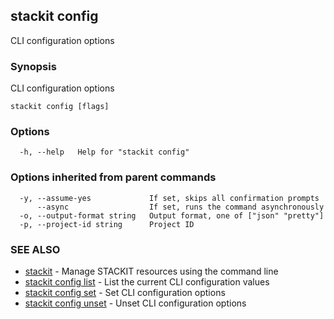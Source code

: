 ## stackit config

CLI configuration options

### Synopsis

CLI configuration options

```
stackit config [flags]
```

### Options

```
  -h, --help   Help for "stackit config"
```

### Options inherited from parent commands

```
  -y, --assume-yes             If set, skips all confirmation prompts
      --async                  If set, runs the command asynchronously
  -o, --output-format string   Output format, one of ["json" "pretty"]
  -p, --project-id string      Project ID
```

### SEE ALSO

* [stackit](./stackit.md)	 - Manage STACKIT resources using the command line
* [stackit config list](./stackit_config_list.md)	 - List the current CLI configuration values
* [stackit config set](./stackit_config_set.md)	 - Set CLI configuration options
* [stackit config unset](./stackit_config_unset.md)	 - Unset CLI configuration options

